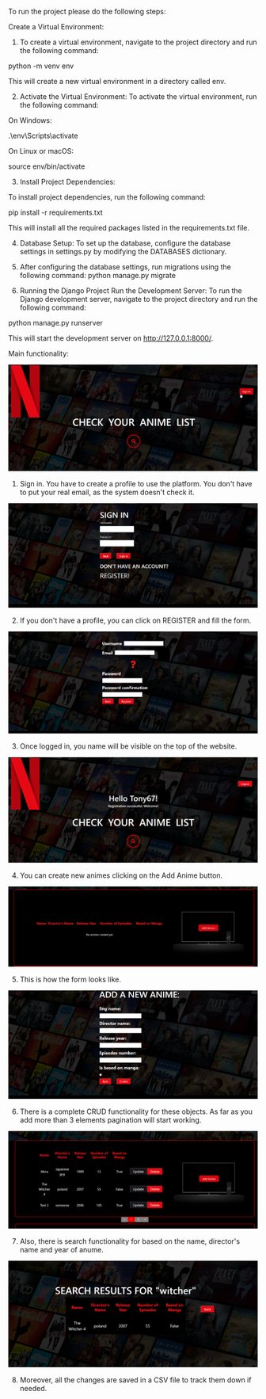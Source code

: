 To run the project please do the following steps:

Create a Virtual Environment:

1. To create a virtual environment, navigate to the project directory and run the following command:

python -m venv env

This will create a new virtual environment in a directory called env.

2. Activate the Virtual Environment:
To activate the virtual environment, run the following command:

On Windows:

.\env\Scripts\activate

On Linux or macOS:

source env/bin/activate

3. Install Project Dependencies:

To install project dependencies, run the following command:

pip install -r requirements.txt

This will install all the required packages listed in the requirements.txt file.

4. Database Setup:
To set up the database, configure the database settings in settings.py by modifying the DATABASES dictionary.

5. After configuring the database settings, run migrations using the following command:
python manage.py migrate

6. Running the Django Project
Run the Development Server:
To run the Django development server, navigate to the project directory and run the following command:

python manage.py runserver

This will start the development server on http://127.0.0.1:8000/.


Main functionality: 

![img.png](img.png)

1. Sign in. You have to create a profile to use the platform. You don't have to put your real email, as the system doesn't check it. 

![img_1.png](img_1.png)

2. If you don't have a profile, you can click on REGISTER and fill the form. 

![img_2.png](img_2.png)

3. Once logged in, you name will be visible on the top of the website. 

![img_3.png](img_3.png)

4. You can create new animes clicking on the Add Anime button. 

![img_4.png](img_4.png)

5. This is how the form looks like. 

![img_5.png](img_5.png)

6. There is a complete CRUD functionality for these objects. As far as you add more than 3 elements pagination will start working. 

![img_6.png](img_6.png)

7. Also, there is search functionality for based on the name, director's name and year of anume. 

![img_7.png](img_7.png)

8. Moreover, all the changes are saved in a CSV file to track them down if needed. 